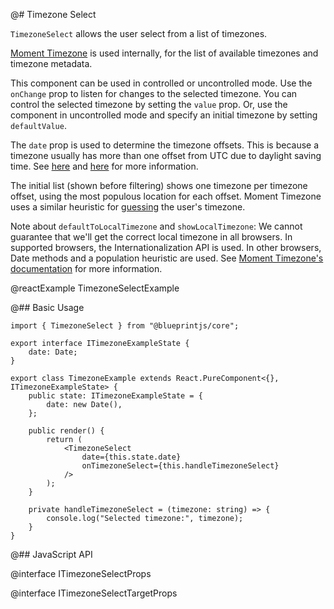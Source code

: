 @# Timezone Select

`TimezoneSelect` allows the user select from a list of timezones.

[Moment Timezone](http://momentjs.com/timezone/) is used internally,
for the list of available timezones and timezone metadata.

This component can be used in controlled or uncontrolled mode.
Use the `onChange` prop to listen for changes to the selected timezone.
You can control the selected timezone by setting the `value` prop.
Or, use the component in uncontrolled mode and specify an initial timezone by setting `defaultValue`.

The `date` prop is used to determine the timezone offsets.
This is because a timezone usually has more than one offset from UTC due to daylight saving time.
See [here](https://momentjs.com/guides/#/lib-concepts/timezone-offset/)
and [here](http://momentjs.com/timezone/docs/#/using-timezones/parsing-ambiguous-inputs/)
for more information.

The initial list (shown before filtering) shows one timezone per timezone offset,
using the most populous location for each offset.
Moment Timezone uses a similar heuristic for
[guessing](http://momentjs.com/timezone/docs/#/using-timezones/guessing-user-timezone/) the user's timezone.

Note about `defaultToLocalTimezone` and `showLocalTimezone`:
We cannot guarantee that we'll get the correct local timezone in all browsers.
In supported browsers, the Internationalization API is used.
In other browsers, Date methods and a population heuristic are used.
See [Moment Timezone's documentation](https://momentjs.com/timezone/docs/#/using-timezones/guessing-user-timezone/)
for more information.

@reactExample TimezoneSelectExample

@## Basic Usage

```tsx
import { TimezoneSelect } from "@blueprintjs/core";

export interface ITimezoneExampleState {
    date: Date;
}

export class TimezoneExample extends React.PureComponent<{}, ITimezoneExampleState> {
    public state: ITimezoneExampleState = {
        date: new Date(),
    };

    public render() {
        return (
            <TimezoneSelect
                date={this.state.date}
                onTimezoneSelect={this.handleTimezoneSelect}
            />
        );
    }

    private handleTimezoneSelect = (timezone: string) => {
        console.log("Selected timezone:", timezone);
    }
}
```

@## JavaScript API

@interface ITimezoneSelectProps

@interface ITimezoneSelectTargetProps
